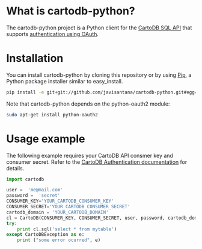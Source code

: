 # What is cartodb-python? #

The cartodb-python project is a Python client for the [CartoDB SQL API](http://developers.cartodb.com/api/sql.html) that supports [authentication using OAuth](http://developers.cartodb.com/api/authentication.html).

# Installation #

You can install cartodb-python by cloning this repository or by using [Pip](http://pypi.python.org/pypi/pip), a Python package installer similar to easy_install.


```bash
pip install -e git+git://github.com/javisantana/cartodb-python.git#egg=cartodb
```

Note that cartodb-python depends on the python-oauth2 module:

```bash
sudo apt-get install python-oauth2
```


# Usage example #

The following example requires your CartoDB API consmer key and consumer secret. Refer to the [CartoDB Authentication documentation](http://developers.cartodb.com/api/authentication.html) for details.


```python
import cartodb

user =  'me@mail.com'
password =  'secret'
CONSUMER_KEY='YOUR_CARTODB_CONSUMER_KEY'
CONSUMER_SECRET='YOUR_CARTODB_CONSUMER_SECRET'
cartodb_domain = 'YOUR_CARTODB_DOMAIN'
cl = CartoDB(CONSUMER_KEY, CONSUMER_SECRET, user, password, cartodb_domain)
try:
    print cl.sql('select * from mytable')
except CartoDBException as e:
    print ("some error ocurred", e)
```